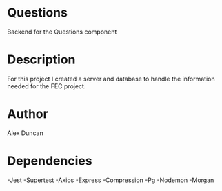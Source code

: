 # Questions
Backend for the Questions component

# Description
For this project I created a server and database to handle the information needed for the FEC project.

# Author
Alex Duncan

# Dependencies
-Jest
-Supertest
-Axios
-Express
-Compression
-Pg
-Nodemon
-Morgan